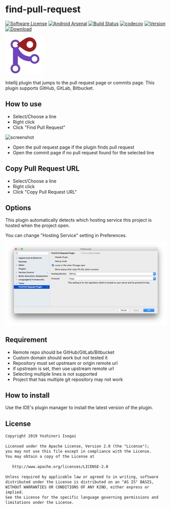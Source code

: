 # find-pull-request

[![Software License](https://img.shields.io/badge/license-Apache%202.0-brightgreen.svg)](https://github.com/shiraji/find-pull-request/blob/master/LICENSE)
[![Android Arsenal](https://img.shields.io/badge/Android%20Arsenal-find--pull--request-brightgreen.svg?style=flat)](http://android-arsenal.com/details/1/3353)
[![Build Status](https://travis-ci.org/shiraji/find-pull-request.svg?branch=master)](https://travis-ci.org/shiraji/find-pull-request)
[![codecov](https://codecov.io/gh/shiraji/find-pull-request/branch/master/graph/badge.svg)](https://codecov.io/gh/shiraji/find-pull-request)
[![Version](https://img.shields.io/jetbrains/plugin/v/8262-find-pull-request.svg)](https://plugins.jetbrains.com/plugin/8262-find-pull-request)
[![Download](https://img.shields.io/jetbrains/plugin/d/8262-find-pull-request.svg)](https://plugins.jetbrains.com/plugin/8262-find-pull-request)

![screenshot](website/images/icon.png)

Intellij plugin that jumps to the pull request page or commits page. This plugin supports GitHub, GitLab, Bitbucket.

## How to use

* Select/Choose a line
* Right click
* Click "Find Pull Request"

![screenshot](website/images/screenshot.gif)

* Open the pull request page if the plugin finds pull request
* Open the commit page if no pull request found for the selected line

## Copy Pull Request URL

* Select/Choose a line
* Right click
* Click "Copy Pull Request URL"

## Options

This plugin automatically detects which hosting service this project is hosted when the project open.

You can change "Hosting Service" setting in Preferences.

![settings](website/images/settings.png)

## Requirement

* Remote repo should be GitHub/GitLab/Bitbucket
* Custom domain should work but not tested it
* Repository must set upstream or origin remote url
 * if upstream is set, then use upstream remote url
* Selecting multiple lines is not supported
* Project that has multiple git repository may not work

## How to install

Use the IDE's plugin manager to install the latest version of the plugin.

## License

```
Copyright 2019 Yoshinori Isogai

Licensed under the Apache License, Version 2.0 (the "License");
you may not use this file except in compliance with the License.
You may obtain a copy of the License at

   http://www.apache.org/licenses/LICENSE-2.0

Unless required by applicable law or agreed to in writing, software
distributed under the License is distributed on an "AS IS" BASIS,
WITHOUT WARRANTIES OR CONDITIONS OF ANY KIND, either express or implied.
See the License for the specific language governing permissions and
limitations under the License.
```
